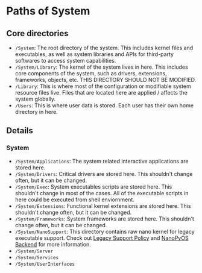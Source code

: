 # Paths of System

## Core directories
- `/System`: The root directory of the system. This includes kernel files and executables, as well as system libraries and APIs for third-party softwares to access system capabilities.
- `/System/Library`: The kernel of the system lives in here. This includes core components of the system, such as drivers, extensions, frameworks, objects, etc. THIS DIRECTORY SHOULD NOT BE MODIFIED.
- `/Library`: This is where most of the configuration or modifiable system resource files live. Files that are located here are applied / affects the system globally.
- `/Users`: This is where user data is stored. Each user has their own home directory in here.


## Details

### System
- `/System/Applications`: The system related interactive applications are stored here.
- `/System/Drivers`: Critical drivers are stored here. This shouldn't change often, but it can be changed.
- `/System/Exec`: System executables scripts are stored here. This shouldn't change in most of the cases. All of the executable scripts in here could be executed from shell enviornment.
- `/System/Extensions`: Functional kernel extensions are stored here. This shouldn't change often, but it can be changed.
- `/System/Frameworks`: System frameworks are stored here. This shouldn't change often, but it can be changed.
- `/System/NanoSupport`: This directory contains raw nano kernel for legacy executable support. Check out [Legacy Support Policy](Legacy%20Support%20Policy.md) and [NanoPyOS Backend](NanoPyOS%20Backend.md) for more information.
- `/System/Server`
- `/System/Services`
- `/System/UserInterfaces`